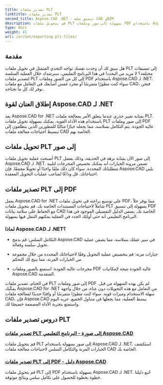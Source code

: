 ```yaml
---
title: تصدير ملفات PLT
linktitle: تصدير ملفات PLT
second_title: Aspose.CAD .NET - تنسيق ملف CAD وBIM
description: قم بتحويل ملفات PLT بسهولة إلى صور وملفات PDF باستخدام Aspose.CAD لـ .NET. استكشف التكامل السلس والخيارات المرنة لمعالجة ملفات CAD.
type: docs
weight: 41
url: /ar/net/exporting-plt-files/
---
```


## مقدمة

هل سبق لك أن وجدت نفسك تواجه التحدي المتمثل في تحويل ملفات PLT إلى تنسيقات مختلفة؟ لا مزيد من البحث! في هذا البرنامج التعليمي، سنرشدك خلال العملية السلسة لتصدير ملفات PLT إلى كل من الصور وملفات PDF باستخدام Aspose.CAD لـ .NET. سواء كنت مطورًا متمرسًا أو مجرد غمس أصابعك في التعامل مع ملفات CAD، فنحن نوفر لك كل ما تحتاجه.

## إطلاق العنان لقوة Aspose.CAD لـ .NET

يعد Aspose.CAD for .NET بمثابة تغيير جذري عندما يتعلق الأمر بمعالجة ملفات PLT. باستخدام هذه الأداة القوية، يمكنك بسهولة تحويل ملفات PLT إلى صور وملفات PDF عالية الجودة. يتم التكامل بسلاسة، مما يجعله خيارًا مثاليًا للمطورين الذين يتطلعون إلى تبسيط احتياجات معالجة ملفات CAD الخاصة بهم.

## تحويل ملفات PLT إلى صور

أصبحت عملية تحويل ملفات PLT إلى صور الآن بمثابة نزهة في الحديقة، وذلك بفضل Aspose.CAD لـ .NET. تضمن مرونة الخيارات أنه يمكنك تخصيص المخرجات لتلبية متطلباتك المحددة. سواء كان ذلك ملفًا واحدًا أو تحويلًا مجمعًا، فإن Aspose.CAD يلبي احتياجاتك. قل وداعًا لمتاعب عمليات التحويل المعقدة.

## تصدير ملفات PLT إلى PDF

يعمل Aspose.CAD for .NET على توسيع براعته في تحويل ملفات PDF، مما يوفر حلاً شاملاً لاحتياجات المستندات الخاصة بك. قم بتحويل ملفات PLT بسهولة إلى تنسيق PDF مع الحفاظ على سلامة بيانات CAD الخاصة بك. يضمن الدليل التفصيلي الموجود في هذا البرنامج التعليمي أنه حتى أولئك الجدد في العملية يمكنهم التنقل فيها بسهولة.

### لماذا Aspose.CAD لـ .NET؟

- التكامل السلس: قم بدمج Aspose.CAD في سير عملك بسلاسة، مما يضمن عملية تحويل سلسة وفعالة.
  
- خيارات مرنة: قم بتخصيص عملية التحويل وفقًا لاحتياجاتك المحددة من خلال مجموعة من الخيارات المرنة، مما يتيح لك التحكم.

- مخرجات عالية الجودة: استمتع بالصور وملفات PDF عالية الجودة نتيجة لإمكانيات Aspose.CAD المتقدمة.

في الختام، تصدير ملفات PLT إلى صور وملفات PDF لم يكن بهذه السهولة من قبل. يمكّنك Aspose.CAD for .NET من التعامل مع هذه التحويلات دون عناء، من خلال واجهة سهلة الاستخدام وميزات قوية. سواء كنت مطورًا متمرسًا أو وافدًا جديدًا لمعالجة ملفات CAD، فإن Aspose.CAD يبسط العملية، مما يجعلها في متناول الجميع. جربه اليوم واستمتع بتجربة الأداة المصممة خصيصًا لك.
## دروس تصدير ملفات PLT
### [تصدير ملفات PLT إلى صورة - البرنامج التعليمي Aspose.CAD](./exporting-plt-files-to-image/)
قم بتحويل ملفات PLT إلى صور بسهولة باستخدام Aspose.CAD لـ .NET. استكشف الخيارات المرنة والتكامل السلس لاحتياجات معالجة ملفات CAD الخاصة بك.
### [تصدير ملفات PLT إلى PDF - دليل Aspose.CAD](./exporting-plt-files-to-pdf/)
قم بتحويل ملفات PLT إلى PDF بسهولة باستخدام Aspose.CAD لـ .NET. اتبع دليلنا خطوة بخطوة للحصول على تكامل سلس ونتائج موثوقة.